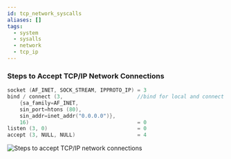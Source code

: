 ```yaml
---
id: tcp_network_syscalls
aliases: []
tags:
  - system
  - sysalls
  - network
  - tcp_ip
---
```


### Steps to Accept TCP/IP Network Connections

``` C
socket (AF_INET, SOCK_STREAM, IPPROTO_IP) = 3
bind / connect (3,                        //bind for local and connect for remote connections
    {sa_family=AF_INET, 
    sin_port=htons (80),
    sin_addr=inet_addr("0.0.0.0")},
    16)                                   = 0
listen (3, 0)                             = 0
accept (3, NULL, NULL)                    = 4
```

![Steps to accept TCP/IP network connections](assets/2024-11-10-at-21-42-50.avif)
